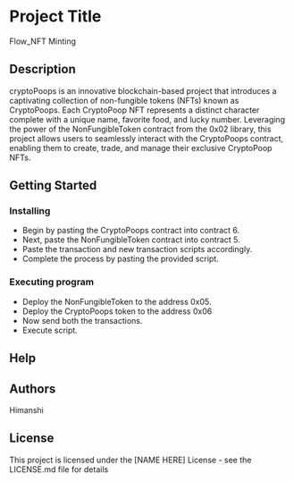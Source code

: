 # Project Title

Flow_NFT Minting

## Description

cryptoPoops is an innovative blockchain-based project that introduces a captivating collection of non-fungible tokens (NFTs) known as CryptoPoops. Each CryptoPoop NFT represents a distinct character complete with a unique name, favorite food, and lucky number. Leveraging the power of the NonFungibleToken contract from the 0x02 library, this project allows users to seamlessly interact with the CryptoPoops contract, enabling them to create, trade, and manage their exclusive CryptoPoop NFTs.
## Getting Started

### Installing

* Begin by pasting the CryptoPoops contract into contract 6.
* Next, paste the NonFungibleToken contract into contract 5.
* Paste the transaction and new transaction scripts accordingly.
* Complete the process by pasting the provided script.

### Executing program

* Deploy the NonFungibleToken to the address 0x05.
* Deploy the CryptoPoops token to the address 0x06
* Now send both the transactions.
* Execute script.
## Help



## Authors

Himanshi 


## License

This project is licensed under the [NAME HERE] License - see the LICENSE.md file for details
